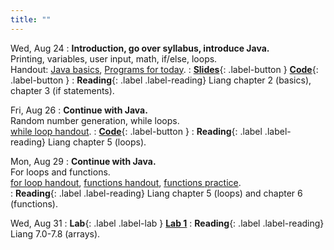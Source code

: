 ```yaml
---
title: ""
---
```


Wed, Aug 24
: **Introduction, go over syllabus, introduce Java.**  
  Printing, variables, user input, math, if/else, loops.  
  Handout: [Java basics](lectures/intro/java-basics.pdf), [Programs for today](lectures/intro/intro-programs-to-write.pdf).
: [**Slides**](lectures/intro/intro-1-slides.pdf){: .label-button } 
  [**Code**](lectures/intro/Main.java){: .label-button } 
: **Reading**{: .label .label-reading} Liang chapter 2 (basics), chapter 3 (if statements).

Fri, Aug 26
: **Continue with Java.**  
  Random number generation, while loops.  
  [while loop handout](lectures/intro/while-loops-handout.pdf).
: [**Code**](lectures/intro/Loop.java){: .label-button }
: **Reading**{: .label .label-reading} Liang chapter 5 (loops).

Mon, Aug 29
: **Continue with Java.**  
  For loops and functions.  
  [for loop handout](lectures/intro/for-loops-handout.pdf),
  [functions handout](lectures/intro/functions-handout.pdf),
  [functions practice](lectures/intro/functions-practice.pdf).  
: **Reading**{: .label .label-reading} Liang chapter 5 (loops) and chapter 6 (functions).

Wed, Aug 31
: **Lab**{: .label .label-lab } [**Lab 1**](labs/lab1/)
: **Reading**{: .label .label-reading} Liang 7.0-7.8 (arrays).